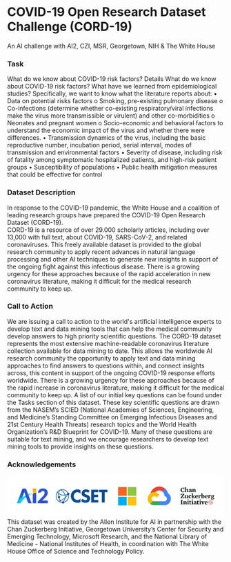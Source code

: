 # COVID-19 Open Research Dataset Challenge (CORD-19)
An AI challenge with AI2, CZI, MSR, Georgetown, NIH & The White House

 
### Task
What do we know about COVID-19 risk factors?
Details
What do we know about COVID-19 risk factors? What have we learned from epidemiological studies?
Specifically, we want to know what the literature reports about: 
•	Data on potential risks factors
o	Smoking, pre-existing pulmonary disease
o	Co-infections (determine whether co-existing respiratory/viral infections make the virus more transmissible or virulent) and other co-morbidities
o	Neonates and pregnant women
o	Socio-economic and behavioral factors to understand the economic impact of the virus and whether there were differences.
•	Transmission dynamics of the virus, including the basic reproductive number, incubation period, serial interval, modes of transmission and environmental factors
•	Severity of disease, including risk of fatality among symptomatic hospitalized patients, and high-risk patient groups
•	Susceptibility of populations
•	Public health mitigation measures that could be effective for control


### Dataset Description
In response to the COVID-19 pandemic, the White House and a coalition of leading research groups have prepared the COVID-19 Open Research Dataset (CORD-19).<br>
CORD-19 is a resource of over 29.000 scholarly articles, including over 13,000 with full text, about COVID-19, SARS-CoV-2, and related coronaviruses. This freely available dataset is provided to the global research community to apply recent advances in natural language processing and other AI techniques to generate new insights in support of the ongoing fight against this infectious disease. There is a growing urgency for these approaches because of the rapid acceleration in new coronavirus literature, making it difficult for the medical research community to keep up.

### Call to Action
We are issuing a call to action to the world's artificial intelligence experts to develop text and data mining tools that can help the medical community develop answers to high priority scientific questions. The CORD-19 dataset represents the most extensive machine-readable coronavirus literature collection available for data mining to date. This allows the worldwide AI research community the opportunity to apply text and data mining approaches to find answers to questions within, and connect insights across, this content in support of the ongoing COVID-19 response efforts worldwide. There is a growing urgency for these approaches because of the rapid increase in coronavirus literature, making it difficult for the medical community to keep up.
A list of our initial key questions can be found under the Tasks section of this dataset. These key scientific questions are drawn from the NASEM’s SCIED (National Academies of Sciences, Engineering, and Medicine’s Standing Committee on Emerging Infectious Diseases and 21st Century Health Threats) research topics and the World Health Organization’s R&D Blueprint for COVID-19. 
Many of these questions are suitable for text mining, and we encourage researchers to develop text mining tools to provide insights on these questions.

### Acknowledgements
![logo_ackow.png](https://github.com/MikeHatchi/CORD-19/blob/master/logo_acknow.png)
This dataset was created by the Allen Institute for AI in partnership with the Chan Zuckerberg Initiative, Georgetown University’s Center for Security and Emerging Technology, Microsoft Research, and the National Library of Medicine - National Institutes of Health, in coordination with The White House Office of Science and Technology Policy.